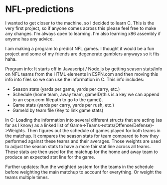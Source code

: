 # NFL-predictions
I wanted to get closer to the machine, so I decided to learn C. This is the very first project, so if anyone comes across this please feel free to make any changes. I'm always open to learning. I'm also learning x86 assembly if anyone has any advice.

I am making a program to predict NFL games. I thought it would be a fun project and some of my friends are degenerate gamblers anyways so it fits haha. 

Program info:
It starts off in Javascript / Node.js by getting season stats/info on NFL teams from the HTML elements in ESPN.com and then moving this info into files so we can use the information in C. This info includes:
- Season stats (yards per game, yards per carry, etc.)
- Schedule (home team, away team, gameID(this is a key we can append to an espn.com filepath to go to the game)).
- Game stats (yards per carry, yards per rush, etc.)
- GameId by team file (Key to link game stats)

In C:
Loading the information into several different structs that are acting (as far as I know) as a linked list of Game->Teams->stats(Offense/Defense)->Weights. Then figures out the schedule of games played for both teams in the matchup. It compares the season stats for team compared to how they performed against these teams and their averages. Those weights are used to adjust the season stats to have a more fair stat line across all teams. These stats are then used for the matchup for the home and away team to produce an expected stat line for the game. 

Further updates:
Run the weighted system for the teams in the schedule before weighting the main matchup to account for everything. Or weight the teams multiple times.
